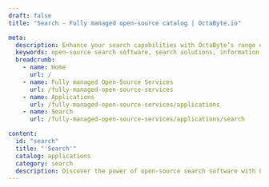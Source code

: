 ```yaml
---
draft: false
title: "Search - Fully managed open-source catalog | OctaByte.io"

meta:
  description: Enhance your search capabilities with OctaByte’s range of open-source search software. We handle installation, backups, updates, and support for a seamless experience.
  keywords: open-source search software, search solutions, information retrieval, OctaByte, search optimization, software installation, backup management, software updates, search capabilities, hassle-free search software, search system support, open-source search tools, software maintenance
  breadcrumb:
    - name: Home
      url: /
    - name: Fully managed Open-Source Services
      url: /fully-managed-open-source-services
    - name: Applications
      url: /fully-managed-open-source-services/applications
    - name: Search
      url: /fully-managed-open-source-services/applications/search

content:
  id: "search"
  title: "'Search'"
  catalog: applications
  category: search
  description: Discover the power of open-source search software with OctaByte. Our platform offers a comprehensive range of search solutions designed to enhance information retrieval and optimize your search capabilities. Whether you're managing large databases or building advanced search functionalities, OctaByte makes it easy by taking care of everything. We handle the installation, backup, updates, support, and ongoing maintenance, ensuring that your search systems run smoothly and efficiently. With our hassle-free service, you can focus on your business while we manage the technical complexities of open-source search software.
---
```


